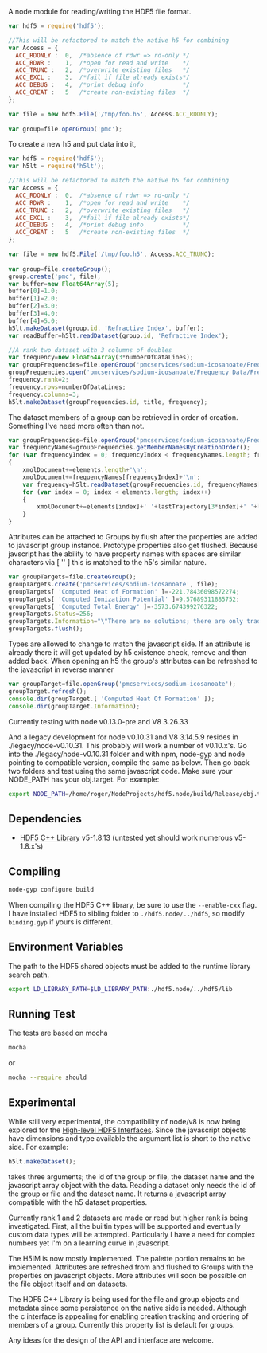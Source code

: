 A node module for reading/writing the HDF5 file format.

```javascript
var hdf5 = require('hdf5');

//This will be refactored to match the native h5 for combining
var Access = {
  ACC_RDONLY :	0,	/*absence of rdwr => rd-only */
  ACC_RDWR :	1,	/*open for read and write    */
  ACC_TRUNC :	2,	/*overwrite existing files   */
  ACC_EXCL :	3,	/*fail if file already exists*/
  ACC_DEBUG :	4,	/*print debug info	         */
  ACC_CREAT :	5	/*create non-existing files  */
};

var file = new hdf5.File('/tmp/foo.h5', Access.ACC_RDONLY);
    
var group=file.openGroup('pmc');
```

To create a new h5 and put data into it,

```javascript
var hdf5 = require('hdf5');
var h5lt = require('h5lt');

//This will be refactored to match the native h5 for combining
var Access = {
  ACC_RDONLY :	0,	/*absence of rdwr => rd-only */
  ACC_RDWR :	1,	/*open for read and write    */
  ACC_TRUNC :	2,	/*overwrite existing files   */
  ACC_EXCL :	3,	/*fail if file already exists*/
  ACC_DEBUG :	4,	/*print debug info	         */
  ACC_CREAT :	5	/*create non-existing files  */
};

var file = new hdf5.File('/tmp/foo.h5', Access.ACC_TRUNC);
    
var group=file.createGroup();
group.create('pmc', file);
var buffer=new Float64Array(5);
buffer[0]=1.0;
buffer[1]=2.0;
buffer[2]=3.0;
buffer[3]=4.0;
buffer[4]=5.0;
h5lt.makeDataset(group.id, 'Refractive Index', buffer);
var readBuffer=h5lt.readDataset(group.id, 'Refractive Index');

//A rank two dataset with 3 columns of doubles
var frequency=new Float64Array(3*numberOfDataLines);
var groupFrequencies=file.openGroup('pmcservices/sodium-icosanoate/Frequency Data/Frequencies');
groupFrequencies.open('pmcservices/sodium-icosanoate/Frequency Data/Frequencies', file);
frequency.rank=2;
frequency.rows=numberOfDataLines;
frequency.columns=3;
h5lt.makeDataset(groupFrequencies.id, title, frequency);
```

The dataset members of a group can be retrieved in order of creation. Something I've need more often than not.

```javascript
var groupFrequencies=file.openGroup('pmcservices/sodium-icosanoate/Frequency Data/Frequencies');
var frequencyNames=groupFrequencies.getMemberNamesByCreationOrder();
for (var frequencyIndex = 0; frequencyIndex < frequencyNames.length; frequencyIndex++)
{
    xmolDocument+=elements.length+'\n';
    xmolDocument+=frequencyNames[frequencyIndex]+'\n';
    var frequency=h5lt.readDataset(groupFrequencies.id, frequencyNames[frequencyIndex]);
    for (var index = 0; index < elements.length; index++)
    {
        xmolDocument+=elements[index]+' '+lastTrajectory[3*index]+' '+lastTrajectory[3*index+1]+' '+lastTrajectory[3*index+2]+' '+frequency[3*index]+' '+frequency[3*index+1]+' '+frequency[3*index+2]+'\n';
    }
}
```

Attributes can be attached to Groups by flush after the properties are added to javascript group instance.  Prototype properties also get flushed.
Because javscript has the ability to have property names with spaces are similar characters via [ '' ] this is matched to the h5's similar nature.

```javascript
var groupTargets=file.createGroup();
groupTargets.create('pmcservices/sodium-icosanoate', file);
groupTargets[ 'Computed Heat of Formation' ]=-221.78436098572274;
groupTargets[ 'Computed Ionization Potential' ]=9.57689311885752;
groupTargets[ 'Computed Total Energy' ]=-3573.674399276322;
groupTargets.Status=256;
groupTargets.Information="\"There are no solutions; there are only trade-offs.\" -- Thomas Sowell";
groupTargets.flush();
```

Types are allowed to change to match the javascript side. If an attribute is already there it will get updated by h5 existence check, remove and then added back. 
When opening an h5 the group's attributes can be refreshed to the javascript in reverse manner

```javascript
var groupTarget=file.openGroup('pmcservices/sodium-icosanoate');
groupTarget.refresh();
console.dir(groupTarget.[ 'Computed Heat Of Formation' ]);
console.dir(groupTarget.Information);
```

Currently testing with node v0.13.0-pre and V8 3.26.33

And a legacy development for node v0.10.31 and V8 3.14.5.9 resides in ./legacy/node-v0.10.31. This probably will work a number of v0.10.x's.
Go into the ./legacy/node-v0.10.31 folder and with npm, node-gyp and node pointing to compatible version, compile the same as below. Then go back two folders and test using the same javascript code.  Make sure your NODE_PATH has your obj.target.
For example:

```bash
export NODE_PATH=/home/roger/NodeProjects/hdf5.node/build/Release/obj.target:$NODE_PATH
```

## Dependencies

+ [HDF5 C++ Library](http://www.hdfgroup.org/downloads/index.html) v5-1.8.13
        (untested yet should work numerous v5-1.8.x's)

## Compiling

```bash
node-gyp configure build
```

When compiling the HDF5 C++ library, be sure to use the `--enable-cxx` flag. I have installed HDF5 to sibling folder to `./hdf5.node/../hdf5`, so modify `binding.gyp` if yours is different.

## Environment Variables

The path to the HDF5 shared objects must be added to the runtime library search path. 

```bash
export LD_LIBRARY_PATH=$LD_LIBRARY_PATH:./hdf5.node/../hdf5/lib
```

## Running Test

The tests are based on mocha

```bash
mocha
```
or

```bash
mocha --require should
```

## Experimental

While still very experimental, the compatibility of node/v8 is now being explored for the [High-level HDF5 Interfaces](http://www.hdfgroup.org/HDF5/doc/HL/).  Since the javascript objects have
dimensions and type available the argument list is short to the native side. For example:

```javascript
h5lt.makeDataset();
```

takes three arguments; the id of the group or file, the dataset name and the javascript array object with the data. Reading
a dataset only needs the id of the group or file and the dataset name.  It returns a javascript array compatible with the h5 dataset properties.

Currently rank 1 and 2 datasets are made or read but higher rank is being investigated.  First, all the builtin types will be supported and eventually custom data types
will be attempted.  Particularly I have a need for complex numbers yet I'm on a learning curve in javascript.

The H5IM is now mostly implemented.  The palette portion remains to be implemented. 
Attributes are refreshed from and flushed to Groups with the properties on javascript objects. More attributes will soon be possible on the file object itself and on datasets.

The HDF5 C++ Library is being used for the file and group objects and metadata since some persistence on the native side is needed.  Although the c interface
is appealing for enabling creation tracking and ordering of members of a group. Currently this property list is default for groups.

Any ideas for the design of the API and interface are welcome.
